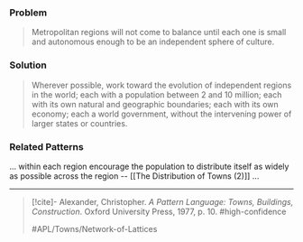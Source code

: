 ### Problem
>Metropolitan regions will not come to balance until each one is small and autonomous enough to be an independent sphere of culture.

### Solution
>Wherever possible, work toward the evolution of independent regions in the world; each with a population between 2 and 10 million; each with its own natural and geographic boundaries; each with its own economy; each a world government, without the intervening power of larger states or countries.

### Related Patterns
... within each region encourage the population to distribute itself as widely as possible across the region -- [[The Distribution of Towns (2)]] ...

---
> [!cite]- Alexander, Christopher. _A Pattern Language: Towns, Buildings, Construction_. Oxford University Press, 1977, p. 10.
> #high-confidence 
> 
> #APL/Towns/Network-of-Lattices




